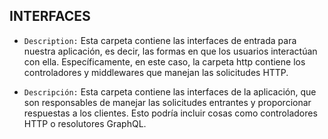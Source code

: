 ## INTERFACES

- `Description:` Esta carpeta contiene las interfaces de entrada para nuestra aplicación, es decir, las formas en que los usuarios interactúan con ella. Específicamente, en este caso, la carpeta http contiene los controladores y middlewares que manejan las solicitudes HTTP.


- `Descripción:` Esta carpeta contiene las interfaces de la aplicación, que son responsables de manejar las solicitudes entrantes y proporcionar respuestas a los clientes. Esto podría incluir cosas como controladores HTTP o resolutores GraphQL.
